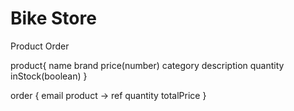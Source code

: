 # Bike Store


Product
Order


product{
    name
    brand
    price(number)
    category
    description
    quantity
    inStock(boolean)
}


order {
    email
    product -> ref
    quantity
    totalPrice
}